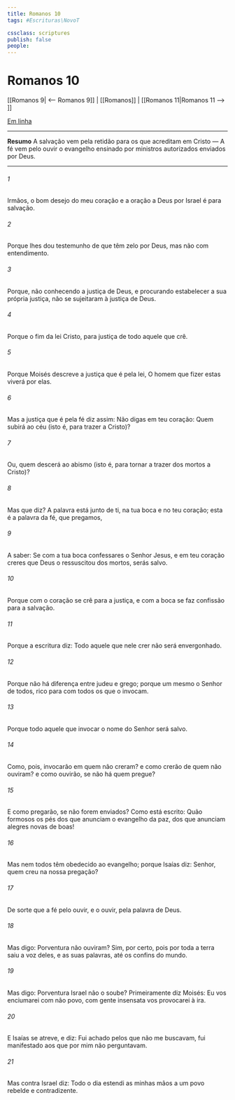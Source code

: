 ```yaml
---
title: Romanos 10
tags: #Escrituras\NovoT

cssclass: scriptures
publish: false
people:
---
```


# Romanos 10
[[Romanos 9| <-- Romanos 9]] | [[Romanos]] | [[Romanos 11|Romanos 11 --> ]]

[Em linha](https://churchofjesuschrist.org/study/scriptures/nt/rom/10?lang=por)

---
__Resumo__
A salvação vem pela retidão para os que acreditam em Cristo — A fé vem pelo ouvir o evangelho ensinado por ministros autorizados enviados por Deus.

---
###### 1 
Irmãos, o bom desejo do meu coração e a oração a Deus por Israel é para  salvação.

###### 2 
Porque lhes dou testemunho de que têm zelo por Deus, mas não com entendimento.

###### 3 
Porque, não conhecendo a justiça de Deus, e procurando estabelecer a sua própria justiça, não se sujeitaram à justiça de Deus.

###### 4 
Porque o fim da lei  Cristo, para justiça de todo aquele que crê.

###### 5 
Porque Moisés descreve a justiça que é pela lei,  O homem que fizer estas  viverá por elas.

###### 6 
Mas a justiça que é pela fé diz assim: Não digas em teu coração: Quem subirá ao céu (isto é, para trazer  a Cristo)?

###### 7 
Ou, quem descerá ao abismo (isto é, para tornar a trazer dos mortos a Cristo)?

###### 8 
Mas que diz? A palavra está junto de ti, na tua boca e no teu coração; esta é a palavra da fé, que pregamos,

###### 9 
A saber: Se com a tua boca confessares o Senhor Jesus, e em teu coração creres que Deus o ressuscitou dos mortos, serás salvo.

###### 10 
Porque com o coração se crê para a justiça, e com a boca se faz confissão para a salvação.

###### 11 
Porque a escritura diz: Todo aquele que nele crer não será envergonhado.

###### 12 
Porque não há diferença entre judeu e grego; porque um mesmo  o Senhor de todos, rico para com todos os que o invocam.

###### 13 
Porque todo aquele que invocar o nome do Senhor será salvo.

###### 14 
Como, pois, invocarão  em quem não creram? e como crerão  de quem não ouviram? e como ouvirão, se não há quem pregue?

###### 15 
E como pregarão, se não forem enviados? Como está escrito: Quão formosos  os pés dos que anunciam o evangelho da paz, dos que anunciam alegres novas de  boas!

###### 16 
Mas nem todos têm obedecido ao evangelho; porque Isaías diz: Senhor, quem creu na nossa pregação?

###### 17 
De sorte que a fé  pelo ouvir, e o ouvir, pela palavra de Deus.

###### 18 
Mas digo: Porventura não ouviram? Sim, por certo, pois por toda a terra saiu a voz deles, e as suas palavras, até os confins do mundo.

###### 19 
Mas digo: Porventura Israel não o soube? Primeiramente diz Moisés: Eu vos enciumarei com  não  povo, com gente insensata vos provocarei à ira.

###### 20 
E Isaías se atreve, e diz: Fui achado pelos que não me buscavam, fui manifestado aos que por mim não perguntavam.

###### 21 
Mas contra Israel diz: Todo o dia estendi as minhas mãos a um povo rebelde e contradizente.

